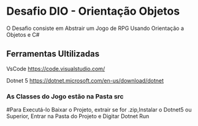 # Desafio DIO - Orientação Objetos 

O Desafio consiste em Abstrair um Jogo de RPG Usando Orientação a Objetos e C#

## Ferramentas Ultilizadas
VsCode https://code.visualstudio.com/

Dotnet 5 https://dotnet.microsoft.com/en-us/download/dotnet


### As Classes do Jogo estão na Pasta src

#Para Executá-lo
Baixar o Projeto, extrair se for .zip,Instalar o Dotnet5 ou Superior, Entrar na Pasta do Projeto e Digitar Dotnet Run 
